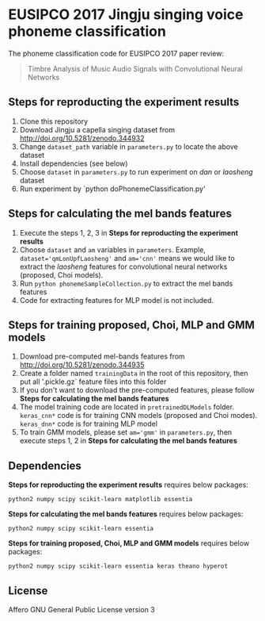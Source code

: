 # EUSIPCO 2017 Jingju singing voice phoneme classification
The phoneme classification code for EUSIPCO 2017 paper review:
>Timbre Analysis of Music Audio Signals with Convolutional Neural Networks

## Steps for reproducting the experiment results
1. Clone this repository
2. Download Jingju a capella singing dataset from http://doi.org/10.5281/zenodo.344932
3. Change `dataset_path` variable in `parameters.py` to locate the above dataset
4. Install dependencies (see below)
5. Choose `dataset` in `parameters.py` to run experiment on *dan* or *laosheng* dataset
6. Run experiment by `python doPhonemeClassification.py'

## Steps for calculating the mel bands features
1. Execute the steps 1, 2, 3 in **Steps for reproducting the experiment results**
2. Choose `dataset` and `am` variables in `parameters`. Example, `dataset='qmLonUpfLaosheng'` and `am='cnn'` means we would like to extract the *laosheng* features for convolutional neural networks (proposed, Choi models).
3. Run `python phonemeSampleCollection.py` to extract the mel bands features
4. Code for extracting features for MLP model is not included.

## Steps for training proposed, Choi, MLP and GMM models
1. Download pre-computed mel-bands features from http://doi.org/10.5281/zenodo.344935
2. Create a folder named `trainingData` in the root of this repository, then put all '.pickle.gz` feature files into this folder
3. If you don't want to download the pre-computed features, please follow **Steps for calculating the mel bands features**
4. The model training code are located in `pretrainedDLModels` folder. `keras_cnn*` code is for training CNN models (proposed and Choi modes). `keras_dnn*` code is for training MLP model
5. To train GMM models, please set `am='gmm'` in `parameters.py`, then execute steps 1, 2 in **Steps for calculating the mel bands features**

## Dependencies
**Steps for reproducting the experiment results** requires below packages:

`python2 numpy scipy scikit-learn matplotlib essentia`

**Steps for calculating the mel bands features** requires below packages:

`python2 numpy scipy scikit-learn essentia`

**Steps for training proposed, Choi, MLP and GMM models** requires below packages:

`python2 numpy scipy scikit-learn essentia keras theano hyperot`

## License
Affero GNU General Public License version 3
